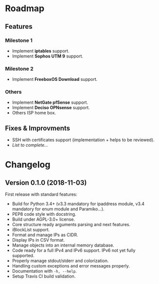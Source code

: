 # Roadmap

## Features

### Milestone 1

* Implement **iptables** support.
* Implement **Sophos UTM 9** support.

### Milestone 2

* Implement **FreeboxOS Download** support.

### Others

* Implement **NetGate pfSense** support.
* Implement **Deciso OPNsense** support.
* Others ISP home box.

## Fixes & Improvments

* SSH with certificates support (implementation + helps to be reviewed).
* *List to complete...*

# Changelog

## Version 0.1.0 (2018-11-03)

First release with standard features:

* Build for Python 3.4+ (v3.3 mandatory for ipaddress module, v3.4 mandatory for enum module and Paramiko...).
* PEP8 code style with docstring.
* Build under AGPL-3.0+ license.
* Core structure ready arguments parsing and next features.
* iBlockList support.
* Format and manage IPs as CIDR.
* Display IPs in CSV format.
* Manage objects into an internal memory database.
* Code ready for a full IPv4 and IPv6 support. IPv6 not yet fully supported.
* Properly manage stdout/stderr and colorization.
* Handling custom exceptions and error messages properly.
* Documentation with `-h, --help`.
* Setup Travis CI build validation.
